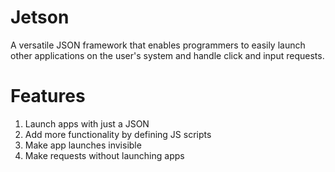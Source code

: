 # Jetson
A versatile JSON framework that enables programmers to easily launch other applications on the user's system and handle click and input requests.

# Features
1. Launch apps with just a JSON
2. Add more functionality by defining JS scripts
3. Make app launches invisible
4. Make requests without launching apps
